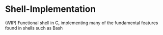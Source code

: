 # Shell-Implementation
(WIP) Functional shell in C, implementing many of the fundamental features found in shells such as Bash

